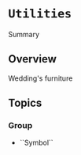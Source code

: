 # ``Utilities``

<!--@START_MENU_TOKEN@-->Summary<!--@END_MENU_TOKEN@-->

## Overview

Wedding's furniture

## Topics

### <!--@START_MENU_TOKEN@-->Group<!--@END_MENU_TOKEN@-->

- <!--@START_MENU_TOKEN@-->``Symbol``<!--@END_MENU_TOKEN@-->

